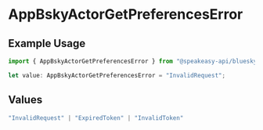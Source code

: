 # AppBskyActorGetPreferencesError

## Example Usage

```typescript
import { AppBskyActorGetPreferencesError } from "@speakeasy-api/bluesky/models/errors";

let value: AppBskyActorGetPreferencesError = "InvalidRequest";
```

## Values

```typescript
"InvalidRequest" | "ExpiredToken" | "InvalidToken"
```